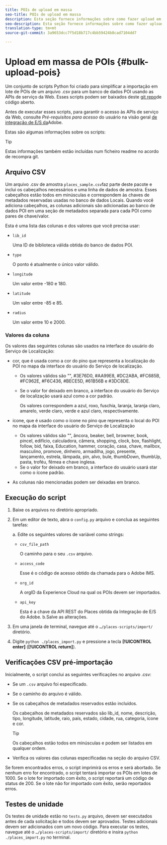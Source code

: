 ```yaml
---
title: POIs de upload em massa
seo-title: POIs de upload em massa
description: Esta seção fornece informações sobre como fazer upload em massa dos POIs.
seo-description: Esta seção fornece informações sobre como fazer upload em massa dos POIs.
translation-type: tm+mt
source-git-commit: 3a9653dcc7f5d18b717c4bb59424b8cad7104dd7

---
```



# Upload em massa de POIs {#bulk-upload-pois}

Um conjunto de scripts Python foi criado para simplificar a importação em lote de POIs de um arquivo .csv para um banco de dados POI usando as APIs de serviço da Web. Esses scripts podem ser baixados deste [git repo](https://github.com/adobe/places-scripts)de código aberto.

Antes de executar esses scripts, para garantir o acesso às APIs de serviço da Web, consulte *Pré-requisitos para acesso* do usuário na visão geral [de integração de E/S da](/help/web-service-api/adobe-i-o-integration.md)Adobe.

Estas são algumas informações sobre os scripts:

>[!TIP]
>
>Estas informações também estão incluídas num ficheiro readme no acordo de recompra [](https://github.com/adobe/places-scripts)git.

## Arquivo CSV

Um arquivo .csv de amostra `places_sample.csv`faz parte deste pacote e inclui os cabeçalhos necessários e uma linha de dados de amostra. Esses cabeçalhos estão todos em minúsculas e correspondem às chaves de metadados reservadas usadas no banco de dados Locais. Quando você adiciona cabeçalhos, as colunas adicionais são adicionadas ao banco de dados POI em uma seção de metadados separada para cada POI como pares de chave/valor.

Esta é uma lista das colunas e dos valores que você precisa usar:

* `lib_id`

   Uma ID de biblioteca válida obtida do banco de dados POI.

* `type`

   O ponto é atualmente o único valor válido.

* `longitude`

   Um valor entre -180 e 180.

* `latitude`

   Um valor entre -85 e 85.

* `radius`

   Um valor entre 10 e 2000.

### Valores da coluna

Os valores das seguintes colunas são usados na interface do usuário do Serviço de Localização:

* cor, que é usada como a cor do pino que representa a localização do POI no mapa da interface do usuário do Serviço de localização.
   * Os valores válidos são "", #3E76D0, #AA99E8, #DC2ABA, #FC685B, #FC962E, #F6C436, #BECE5D, #61B56B e #3DC8DE.
   * Se o valor for deixado em branco, a interface do usuário do Serviço de localização usará azul como a cor padrão.

      Os valores correspondem a azul, roxo, fuschia, laranja, laranja claro, amarelo, verde claro, verde e azul claro, respectivamente.

* ícone, que é usado como o ícone no pino que representa o local do POI no mapa da interface do usuário do Serviço de Localização
   * Os valores válidos são "", âncora, beaker, bell, browmer, book, pincel, edifício, calculadora, câmera, shopping, clock, box, flashlight, follow, bid, faixa, Education, hammer, coração, casa, chave, mailbox, masculino, promove, dinheiro, armadilha, jogo, presente, lançamento, estrela, lâmpada, pin, alvo, bule, thumbDown, thumbUp, pasta, troféu, fêmea e chave inglesa.
   * Se o valor for deixado em branco, a interface do usuário usará star como o ícone padrão.

* As colunas não mencionadas podem ser deixadas em branco.

## Execução do script

1. Baixe os arquivos no diretório apropriado.
1. Em um editor de texto, abra o `config.py` arquivo e conclua as seguintes tarefas:

   a. Edite os seguintes valores de variável como strings:

   * `csv_file_path`

      O caminho para o seu `.csv` arquivo.

   * `access_code`

      Esse é o código de acesso obtido da chamada para o Adobe IMS.

   * `org_id`

      A orgID da Experience Cloud na qual os POIs devem ser importados.

   * `api_key`

      Esta é a chave da API REST do Places obtida da Integração de E/S do Adobe.
   b.Salve as alterações.

1. Em uma janela de terminal, navegue até o `…/places-scripts/import/` diretório.
1. Digite `python ./places_import.py` e pressione a tecla **[!UICONTROL enter]** (**[!UICONTROL return]**).


## Verificações CSV pré-importação

Inicialmente, o script conclui as seguintes verificações no arquivo .csv:

* Se um `.csv` arquivo foi especificado.
* Se o caminho do arquivo é válido.
* Se os cabeçalhos de metadados reservados estão incluídos.

   Os cabeçalhos de metadados reservados são lib_id, nome, descrição, tipo, longitude, latitude, raio, país, estado, cidade, rua, categoria, ícone e cor.

   >[!TIP]
   >
   >Os cabeçalhos estão todos em minúsculas e podem ser listados em qualquer ordem.

* Verifica os valores das colunas especificadas na seção do arquivo CSV.

Se forem encontrados erros, o script imprimirá os erros e será abortado. Se nenhum erro for encontrado, o script tentará importar os POIs em lotes de 1000. Se o lote for importado com êxito, o script reportará um código de status de 200. Se o lote não for importado com êxito, serão reportados erros.

## Testes de unidade

Os testes de unidade estão no `tests.py` arquivo, devem ser executados antes de cada solicitação e todos devem ser aprovados. Testes adicionais devem ser adicionados com um novo código. Para executar os testes, navegue até o `…/places-scripts/import/` diretório e insira `python ./places_import.py` no terminal.



